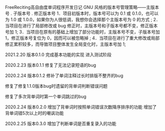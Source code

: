
FreeReciting高自由度单词程序开发日记
GNU 风格的版本号管理策略——主版本号 . 子版本号 . 修正版本号
1．项目初版本时，版本号可以为 0.1 或 0.1.0，也可以为 1.0 或 1.0.0，如果你为人很低调，我想你会选择那个主版本号为 0 的方式 ;
2．当项目在进行了局部修改或 bug 修正时，主版本号和子版本号都不变，修正版本号加 1;
3．当项目在原有的基础上增加了部分功能时，主版本号不变，子版本号加 1，修正版本号复位为 0，因而可以被忽略掉 ;
4．当项目在进行了重大修改或局部修正累积较多，而导致项目整体发生全局变化时，主版本号加 1;

2021.2.20 	版本0.1.0
完成基本功能的实现
进入测试阶段

2020.2.23		版本0.1.1
修复了无法记录短语的bug

2020.2.24		版本0.1.2
修补了单词注释过长时排版不整齐的bug 

修复了修复1.1.0版本bug时遗留的背单词判断错误问题

修复了多次背单词时第一个单词跳过的bug

2020.2.24		版本0.2.0
增加了背单词时按照单词错误次数降序排序的功能
增加了背单词错5次以上时的嘲讽功能
	
2020.2.25  版本0.3.0
增加了判断单词是否重复录入的功能

